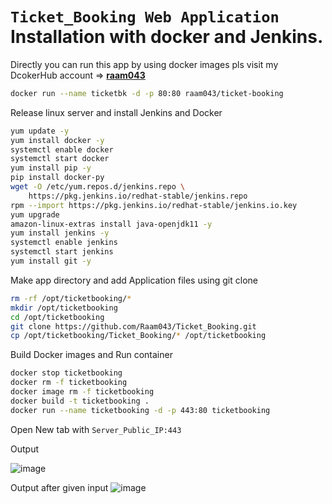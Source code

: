 # `Ticket_Booking Web Application` Installation with docker and Jenkins.

Directly you can run this app by using docker images pls visit my DcokerHub account => **[raam043](https://hub.docker.com/u/raam043)**
```sh
docker run --name ticketbk -d -p 80:80 raam043/ticket-booking
```

Release linux server and install Jenkins and Docker

```sh
yum update -y
yum install docker -y
systemctl enable docker
systemctl start docker
yum install pip -y
pip install docker-py
wget -O /etc/yum.repos.d/jenkins.repo \
    https://pkg.jenkins.io/redhat-stable/jenkins.repo
rpm --import https://pkg.jenkins.io/redhat-stable/jenkins.io.key
yum upgrade
amazon-linux-extras install java-openjdk11 -y
yum install jenkins -y
systemctl enable jenkins
systemctl start jenkins
yum install git -y
```
Make app directory and add Application files using git clone
```sh
rm -rf /opt/ticketbooking/*
mkdir /opt/ticketbooking
cd /opt/ticketbooking
git clone https://github.com/Raam043/Ticket_Booking.git
cp /opt/ticketbooking/Ticket_Booking/* /opt/ticketbooking
```

Build Docker images and Run container 
```sh
docker stop ticketbooking
docker rm -f ticketbooking
docker image rm -f ticketbooking
docker build -t ticketbooking .
docker run --name ticketbooking -d -p 443:80 ticketbooking
```
Open New tab with `Server_Public_IP:443`

Output

![image](https://user-images.githubusercontent.com/111989928/199218362-0410e819-7172-4dc7-8b37-355eb89e22eb.png)


Output after given input
![image](https://user-images.githubusercontent.com/111989928/199218629-b2c6a949-3449-4731-bd34-2f5afdc1381c.png)



